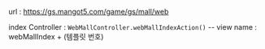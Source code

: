 
url : https://gs.mangot5.com/game/gs/mall/web


index Controller : `WebMallController.webMallIndexAction()`
-- view name : webMallIndex + (템플릿 번호)
